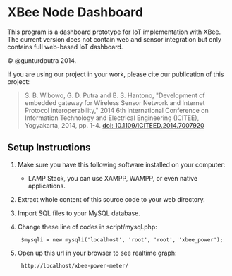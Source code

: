 XBee Node Dashboard
===================
This program is a dashboard prototype for IoT implementation with XBee. The current version does not contain web and sensor integration but only contains full web-based IoT dashboard.

&copy; @gunturdputra 2014.

If you are using our project in your work, please cite our publication of this project:
> S. B. Wibowo, G. D. Putra and B. S. Hantono, "Development of embedded gateway for Wireless Sensor Network and Internet Protocol interoperability," 2014 6th International Conference on Information Technology and Electrical Engineering (ICITEE), Yogyakarta, 2014, pp. 1-4.
> [doi: 10.1109/ICITEED.2014.7007920](https://doi.org/10.1109/ICITEED.2014.7007920)

Setup Instructions
------------------
1. Make sure you have this following software installed on your computer:
	- LAMP Stack, you can use XAMPP, WAMPP, or even native applications.
2. Extract whole content of this source code to your web directory.
3. Import SQL files to your MySQL database.
4. Change these line of codes in script/mysql.php:

		$mysqli = new mysqli('localhost', 'root', 'root', 'xbee_power');

5. Open up this url in your browser to see realtime graph:

		http://localhost/xbee-power-meter/
